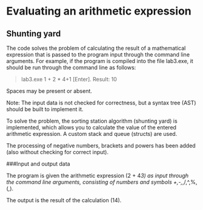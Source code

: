 # Evaluating an arithmetic expression
## Shunting yard

The code solves the problem of calculating the result of a mathematical expression that is passed to the program input through the command line arguments. 
For example, if the program is compiled into the file lab3.exe, it should be run through the command line as follows:

> lab3.exe 1 + 2 * 4+1 [Enter].
Result: 10
>
Spaces may be present or absent. 

Note: The input data is not checked for correctness, but a syntax tree (AST) should be built to implement it. 

To solve the problem, the sorting station algorithm (shunting yard) is implemented, which allows you to calculate the value of the entered arithmetic expression. 
A custom stack and queue (structs) are used.

The processing of negative numbers, brackets and powers has been added (also without checking for correct input).

###Input and output data

The program is given the arithmetic expression (2 + 4*3) as input through the command line arguments, 
consisting of numbers and symbols +,-,*,/,^,%,(,). 

The output is the result of the calculation (14).


